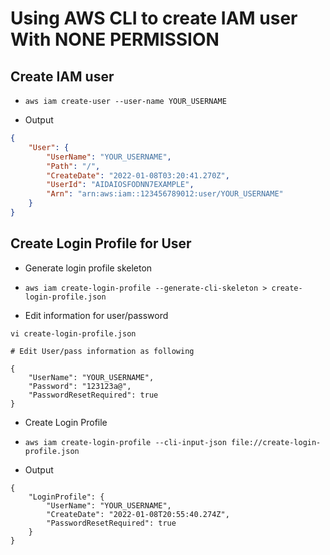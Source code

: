 # Using AWS CLI to create IAM user With NONE PERMISSION
## Create IAM user

- ```aws iam create-user --user-name YOUR_USERNAME```

- Output

```json
{
    "User": {
        "UserName": "YOUR_USERNAME",
        "Path": "/",
        "CreateDate": "2022-01-08T03:20:41.270Z",
        "UserId": "AIDAIOSFODNN7EXAMPLE",
        "Arn": "arn:aws:iam::123456789012:user/YOUR_USERNAME"
    }
}
```

## Create Login Profile for User

- Generate login profile skeleton
- ```aws iam create-login-profile --generate-cli-skeleton > create-login-profile.json```

- Edit information for user/password
```
vi create-login-profile.json

# Edit User/pass information as following

{
    "UserName": "YOUR_USERNAME",
    "Password": "123123a@",
    "PasswordResetRequired": true
}

```
- Create Login Profile
- ```aws iam create-login-profile --cli-input-json file://create-login-profile.json```

- Output

```
{
    "LoginProfile": {
        "UserName": "YOUR_USERNAME",
        "CreateDate": "2022-01-08T20:55:40.274Z",
        "PasswordResetRequired": true
    }
}
```
